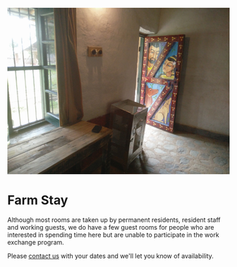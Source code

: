 <!--

Title: Farm Stay

-->

![](/images/room.jpg)

Farm Stay
==

Although most rooms are taken up by permanent residents, resident staff and working guests, we do have a few guest rooms for people who are interested in spending time here but are unable to participate in the work exchange program. 

Please [contact us](/?p=contact) with your dates and we'll let you know of availability.
